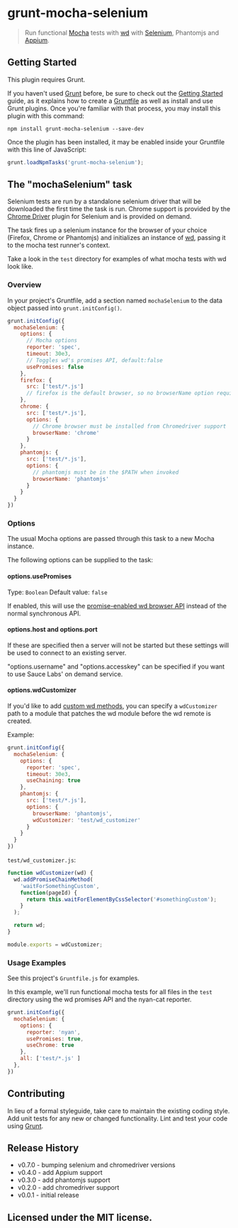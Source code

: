# grunt-mocha-selenium

> Run functional [Mocha](https://github.com/visionmedia/mocha) tests
> with [wd](https://github.com/admc/wd) with [Selenium](http://docs.seleniumhq.org/), Phantomjs and
> [Appium](http://appium.io/).

## Getting Started

This plugin requires Grunt.

If you haven't used [Grunt](http://gruntjs.com/) before, be sure to
check out the [Getting Started](http://gruntjs.com/getting-started)
guide, as it explains how to create a
[Gruntfile](http://gruntjs.com/sample-gruntfile) as well as install and
use Grunt plugins. Once you're familiar with that process, you may
install this plugin with this command:

```shell
npm install grunt-mocha-selenium --save-dev
```

Once the plugin has been installed, it may be enabled inside your
Gruntfile with this line of JavaScript:

```js
grunt.loadNpmTasks('grunt-mocha-selenium');
```

## The "mochaSelenium" task

Selenium tests are run by a standalone selenium driver that will be
downloaded the first time the task is run. Chrome support is provided by
the [Chrome
Driver](https://code.google.com/p/selenium/wiki/ChromeDriver) plugin for
Selenium and is provided on demand.

The task fires up a selenium instance for the browser of your choice
(Firefox, Chrome or Phantomjs) and initializes an instance of
[wd](https://github.com/admc/wd), passing it to the mocha test runner's
context.

Take a look in the `test` directory for examples of what mocha tests
with wd look like.

### Overview
In your project's Gruntfile, add a section named `mochaSelenium` to the
data object passed into `grunt.initConfig()`.

```js
grunt.initConfig({
  mochaSelenium: {
    options: {
      // Mocha options
      reporter: 'spec',
      timeout: 30e3,
      // Toggles wd's promises API, default:false
      usePromises: false
    },
    firefox: {
      src: ['test/*.js']
      // firefox is the default browser, so no browserName option required
    },
    chrome: {
      src: ['test/*.js'],
      options: {
        // Chrome browser must be installed from Chromedriver support
        browserName: 'chrome'
      }
    },
    phantomjs: {
      src: ['test/*.js'],
      options: {
        // phantomjs must be in the $PATH when invoked
        browserName: 'phantomjs'
      }
    }
  }
})
```

### Options

The usual Mocha options are passed through this task to a new Mocha
instance.

The following options can be supplied to the task:

#### options.usePromises

Type: `Boolean` Default value: `false`

If enabled, this will use the [promise-enabled wd browser
API](https://github.com/admc/wd#promises-api) instead of the normal
synchronous API.

#### options.host and options.port

If these are specified then a server will not be started but these settings will be used to connect to an existing server.

"options.username" and "options.accesskey" can be specified if you want to use Sauce Labs' on demand service.

#### options.wdCustomizer

If you'd like to add [custom wd methods](https://github.com/admc/wd#adding-custom-methods),
you can specify a `wdCustomizer` path to a module that patches the wd module
before the wd remote is created.

Example:

```js
grunt.initConfig({
  mochaSelenium: {
    options: {
      reporter: 'spec',
      timeout: 30e3,
      useChaining: true
    },
    phantomjs: {
      src: ['test/*.js'],
      options: {
        browserName: 'phantomjs',
        wdCustomizer: 'test/wd_customizer'
      }
    }
  }
})
```

`test/wd_customizer.js`:

```js
function wdCustomizer(wd) {
  wd.addPromiseChainMethod(
    'waitForSomethingCustom',
    function(pageId) {
      return this.waitForElementByCssSelector('#somethingCustom');
    }
  );

  return wd;
}

module.exports = wdCustomizer;
```

### Usage Examples

See this project's `Gruntfile.js` for examples.

In this example, we'll run functional mocha tests for all files in the
`test` directory using the wd promises API and the nyan-cat reporter.

```js
grunt.initConfig({
  mochaSelenium: {
    options: {
      reporter: 'nyan',
      usePromises: true,
      useChrome: true
    },
    all: ['test/*.js' ]
  },
})
```

## Contributing

In lieu of a formal styleguide, take care to maintain the existing
coding style. Add unit tests for any new or changed functionality. Lint
and test your code using [Grunt](http://gruntjs.com/).

## Release History

* v0.7.0 - bumping selenium and chromedriver versions
* v0.4.0 - add Appium support
* v0.3.0 - add phantomjs support
* v0.2.0 - add chromedriver support
* v0.0.1 - initial release

## Licensed under the MIT license.
